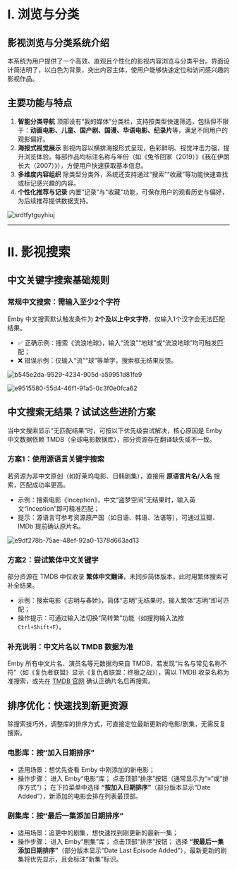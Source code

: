 # Ⅰ. 浏览与分类

## 影视浏览与分类系统介绍

本系统为用户提供了一个高效、直观且个性化的影视内容浏览与分类平台。界面设计简洁明了，以白色为背景，突出内容主体，使用户能够快速定位和访问感兴趣的影视作品。

## 主要功能与特点

1. **智能分类导航** 顶部设有“我的媒体”分类栏，支持按类型快速筛选，包括但不限于：**动画电影、儿童、国产剧、国漫、华语电影、纪录片**等，满足不同用户的观影偏好。
2. **海报式视觉展示** 影视内容以横排海报形式呈现，色彩鲜明、视觉冲击力强，提升浏览体验。每部作品均标注名称与年份（如《兔爷回家（2019）》《我在伊朗长大（2007）》），方便用户快速获取基本信息。
3. **多维度内容组织** 除类型分类外，系统还支持通过“搜索”“收藏”等功能快速查找或标记感兴趣的内容。
4. **个性化推荐与记录** 内置“记录”与“收藏”功能，可保存用户的观看历史与偏好，为后续推荐提供数据支持。

![srdtfytguyhiuj](../images/2_how_to_use/usage_tips/srdtfytguyhiuj.png)



------

# Ⅱ. 影视搜索

## 中文关键字搜索基础规则

### 常规中文搜索：需输入至少2个字符

Emby 中文搜索默认触发条件为 **2个及以上中文字符**，仅输入1个汉字会无法匹配结果。

- ✅ 正确示例：搜索《流浪地球》，输入“流浪”“地球”或“流浪地球”均可触发匹配；
- ❌ 错误示例：仅输入“流”“球”等单字，搜索框无结果反馈。

![b545e2da-9529-4234-905d-a59951d81fe9](../images/2_how_to_use/usage_tips/b545e2da-9529-4234-905d-a59951d81fe9.png)

![e9515580-55d4-46f1-91a5-0c3f0e0fca62](../images/2_how_to_use/usage_tips/e9515580-55d4-46f1-91a5-0c3f0e0fca62.png)

## 中文搜索无结果？试试这些进阶方案

当中文搜索显示“无匹配结果”时，可按以下优先级尝试解决，核心原因是 Emby 中文数据依赖 TMDB（全球电影数据库），部分资源存在翻译缺失或不一致。

### 方案1：使用源语言关键字搜索

若资源为非中文原创（如好莱坞电影、日韩剧集），直接用 **原语言片名/人名** 搜索，匹配成功率更高。

- 示例：搜索电影《Inception》，中文“盗梦空间”无结果时，输入英文“Inception”即可精准匹配；
- 提示：源语言可参考资源原产国（如日语、韩语、法语等），可通过豆瓣、IMDb 提前确认原片名。

![e9df278b-75ae-48ef-92a0-1378d663ad13](../images/2_how_to_use/usage_tips/e9df278b-75ae-48ef-92a0-1378d663ad13.png)

### 方案2：尝试繁体中文关键字

部分资源在 TMDB 中仅收录 **繁体中文翻译**，未同步简体版本，此时用繁体搜索可补全结果。

- 示例：搜索电影《志明与春娇》，简体“志明”无结果时，输入繁体“志明”即可匹配；
- 操作提示：可通过输入法切换“简转繁”功能（如搜狗输入法按 `Ctrl+Shift+F`）。

### 补充说明：中文片名以 TMDB 数据为准

Emby 所有中文片名、演员名等元数据均来自 TMDB，若发现“片名与常见名称不符”（如《复仇者联盟》显示《复仇者联盟：终极之战》），需以 TMDB 收录名称为准搜索，或先在 [TMDB 官网](https://www.themoviedb.org/) 确认正确片名后再搜索。

## 排序优化：快速找到新更资源

除搜索技巧外，调整库的排序方式，可直接定位最新更新的电影/剧集，无需反复搜索。

### 电影库：按“加入日期排序”

- 适用场景：想优先查看 Emby 中刚添加的新电影；
- 操作步骤： 进入 Emby“电影”库； 点击顶部“排序”按钮（通常显示为“≡”或“排序方式”）； 在下拉菜单中选择 **“按加入日期排序”**（部分版本显示“Date Added”），新添加的电影会排在列表最顶部。

### 剧集库：按“最后一集添加日期排序”

- 适用场景：追更中的剧集，想快速找到刚更新的最新一集；
- 操作步骤： 进入 Emby“剧集”库； 点击顶部“排序”按钮； 选择 **“按最后一集添加日期排序”**（部分版本显示“Date Last Episode Added”），最新更新的剧集将优先显示，且会标注“新集”标识。

